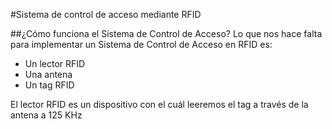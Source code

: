 #Sistema de control de acceso mediante RFID

##¿Cómo funciona el Sistema de Control de Acceso?
Lo que nos hace falta para implementar un Sistema de Control de Acceso en RFID es:

 - Un lector RFID
 - Una antena 
 - Un tag RFID

El lector RFID es un dispositivo con el cuál leeremos el tag a través de la antena a 125 KHz
